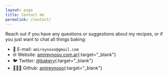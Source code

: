 ```yaml
---
layout: page
title: Contact me
permalink: /contact/
---
```


Reach out if you have any questions or suggestions about my recipes, or if you just want to chat all things baking:

* 📧 E-mail: `amireynoso@gmail.com`
* 🌐 Website: [amireynoso.com.ar](http://amireynoso.com.ar){:target="_blank"}
* 🐦 Twitter: [@bakery](https://twitter.com/bakery){:target="_blank"}
* 👩🏽‍💻 Github: [amireynoso](https://github.com/amireynoso){:target="_blank"}